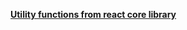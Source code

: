 
[**Utility functions from react core library**](https://gist.github.com/NickLJudy/388be946a11c793bdf8414f99c6a5c87)
